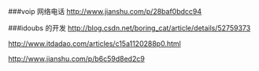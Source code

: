 ###voip 网络电话
http://www.jianshu.com/p/28baf0bdcc94

###idoubs 的开发
http://blog.csdn.net/boring_cat/article/details/52759373

http://www.itdadao.com/articles/c15a1120288p0.html

http://www.jianshu.com/p/b6c59d8ed2c9


